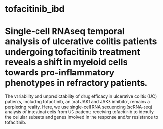 # tofacitinib_ibd

# Single-cell RNAseq temporal analysis of ulcerative colitis patients undergoing tofacitinib treatment reveals a shift in myeloid cells towards pro-inflammatory phenotypes in refractory patients.

The variability and unpredictability of drug efficacy in ulcerative colitis (UC) patients, including tofacitinib, an oral JAK1 and JAK3 inhibitor, remains a perplexing reality. Here, we use single-cell RNA sequencing (scRNA-seq) analysis of intestinal cells from UC patients receiving tofacitinib to identify the cellular subsets and genes involved in the response and/or resistance to tofacitinib. 
